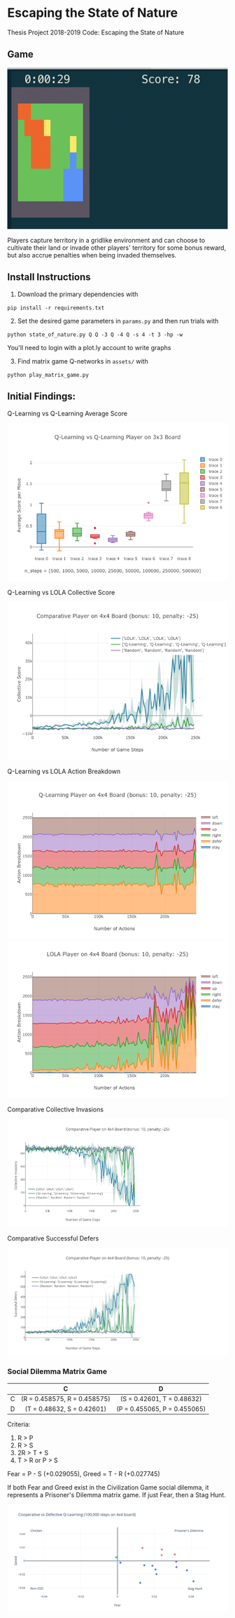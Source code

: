 # Escaping the State of Nature
Thesis Project 2018-2019 Code: Escaping the State of Nature

## Game

![State of Nature SSD](https://raw.githubusercontent.com/wlong0827/state_of_nature/master/assets/game.png)

Players capture territory in a gridlike environment and can choose to cultivate their land or invade other players' territory for some bonus reward, but also accrue penalties when being invaded themselves.

## Install Instructions

1. Download the primary dependencies with
```
pip install -r requirements.txt
```
2. Set the desired game parameters in `params.py` and then run trials with 
```
python state_of_nature.py Q Q -3 Q -4 Q -s 4 -t 3 -hp -w 
```
You'll need to login with a plot.ly account to write graphs

3. Find matrix game Q-networks in `assets/` with
```
python play_matrix_game.py
```

## Initial Findings:

Q-Learning vs Q-Learning Average Score

![avg_score](https://github.com/wlong0827/state_of_nature/blob/master/assets/avg_score.png)

Q-Learning vs LOLA Collective Score

![learning_curve](https://github.com/wlong0827/state_of_nature/blob/master/assets/learning_curve.png)

Q-Learning vs LOLA Action Breakdown

![ql_actions](https://github.com/wlong0827/state_of_nature/blob/master/assets/ql_actions.png)
![lola_actions](https://github.com/wlong0827/state_of_nature/blob/master/assets/lola_actions.png)

Comparative Collective Invasions

![invasions](https://github.com/wlong0827/state_of_nature/blob/master/assets/invasions.png)

Comparative Successful Defers

![defers](https://github.com/wlong0827/state_of_nature/blob/master/assets/defers.png)

### Social Dilemma Matrix Game

|   |               C              |               D              |
|---|:----------------------------:|:----------------------------:|
| C | (R = 0.458575, R = 0.458575) | (S = 0.42601, T = 0.48632)   |
| D | (T = 0.48632, S = 0.42601)   | (P = 0.455065, P = 0.455065) |
 
Criteria: 
1. R > P
2. R > S
3. 2R > T + S
4. T > R or P > S

Fear = P - S (+0.029055), Greed = T - R (+0.027745)

If both Fear and Greed exist in the Civilization Game social dilemma, it represents a Prisoner's Dilemma matrix game. If just Fear, then a Stag Hunt. 

![matrix](https://github.com/wlong0827/state_of_nature/blob/master/assets/matrix.png)



